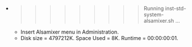 * >>>>>>>>> Running inst-std-system-alsamixer.sh ...
  * Insert Alsamixer menu in Administration.
  * Disk size = 4797212K. Space Used = 8K. Runtime = 00:00:00:01.

